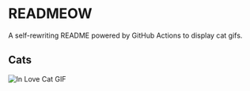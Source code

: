 # READMEOW

A self-rewriting README powered by GitHub Actions to display cat gifs.

## Cats

![In Love Cat GIF](https://media4.giphy.com/media/MDJ9IbxxvDUQM/200.gif?cid=9acd02dar58djb5mp6r6xqru4ajwp6lugp5gk2abrtgd9lcn&ep=v1_gifs_search&rid=200.gif&ct=g)
